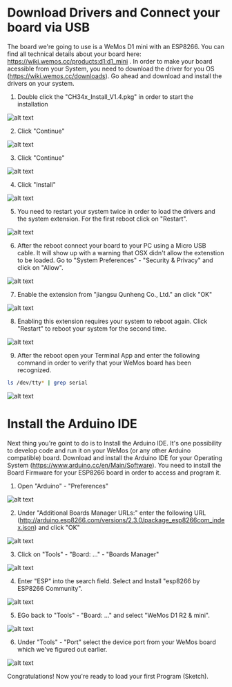# Download Drivers and Connect your board via USB
The board we're going to use is a WeMos D1 mini with an ESP8266. You can find all technical details about your board here: https://wiki.wemos.cc/products:d1:d1_mini . In order to make your board acessible from your System, you need to download the driver for you OS (https://wiki.wemos.cc/downloads). Go ahead and download and install the drivers on your system.

1. Double click the "CH34x_Install_V1.4.pkg" in order to start the installation

![alt text](https://github.com/cvolkmer/iot-hackathon/blob/master/images/1_1_install_driver_osx.png "Double Click on CH34x_Install_V1.4.pkg")

2. Click "Continue"

![alt text](https://github.com/cvolkmer/iot-hackathon/blob/master/images/1_2_install_driver_osx.png "Click Continue")

3. Click "Continue"

![alt text](https://github.com/cvolkmer/iot-hackathon/blob/master/images/1_3_install_driver_osx.png "Click Continue")

4. Click "Install"

![alt text](https://github.com/cvolkmer/iot-hackathon/blob/master/images/1_4_install_driver_osx.png "Click Install")

5. You need to restart your system twice in order to load the drivers and the system extension. For the first reboot click on "Restart".

![alt text](https://github.com/cvolkmer/iot-hackathon/blob/master/images/1_5_install_driver_osx.png "Click Restart")

6. After the reboot connect your board to your PC using a Micro USB cable. It will show up with a warning that OSX didn't allow the extenstion to be loaded. Go to "System Preferences" - "Security & Privacy" and click on "Allow".

![alt text](https://github.com/cvolkmer/iot-hackathon/blob/master/images/1_6_install_driver_osx.png "")

7. Enable the extension from "jiangsu Qunheng Co., Ltd." an click "OK"

![alt text](https://github.com/cvolkmer/iot-hackathon/blob/master/images/1_7_install_driver_osx.png "Allow the extension")

8. Enabling this extension requires your system to reboot again. Click "Restart" to reboot your system for the second time.

![alt text](https://github.com/cvolkmer/iot-hackathon/blob/master/images/1_8_install_driver_osx.png "")

9. After the reboot open your Terminal App and enter the following command in order to verify that your WeMos board has been recognized.
```bash
ls /dev/tty* | grep serial
```
![alt text](https://github.com/cvolkmer/iot-hackathon/blob/master/images/1_9_install_driver_osx.png "")


# Install the Arduino IDE
Next thing you're goint to do is to Install the Arduino IDE. It's one possibility to develop code and run it on your WeMos (or any other Arduino compatible) board. Download and install the Arduino IDE for your Operating System (https://www.arduino.cc/en/Main/Software). You need to install the Board Firmware for your ESP8266 board in order to access and program it. 

1. Open "Arduino" - "Preferences"

![alt text](https://github.com/cvolkmer/iot-hackathon/blob/master/images/1_10_arduino_ide_setup.png "")

2. Under "Additional Boards Manager URLs:" enter the following URL (http://arduino.esp8266.com/versions/2.3.0/package_esp8266com_index.json) and click "OK"

![alt text](https://github.com/cvolkmer/iot-hackathon/blob/master/images/1_11_arduino_ide_setup.png "")

3. Click on "Tools" - "Board: …" - "Boards Manager"

![alt text](https://github.com/cvolkmer/iot-hackathon/blob/master/images/1_12_arduino_ide_setup.png "")

4. Enter "ESP" into the search field. Select and Install "esp8266 by ESP8266 Community".

![alt text](https://github.com/cvolkmer/iot-hackathon/blob/master/images/1_13_arduino_ide_setup.png "")

5. EGo back to "Tools" - "Board: …" and select "WeMos D1 R2 & mini". 

![alt text](https://github.com/cvolkmer/iot-hackathon/blob/master/images/1_14_arduino_ide_setup.png "")

6. Under "Tools" - "Port" select the device port from your WeMos board which we've figured out earlier.

![alt text](https://github.com/cvolkmer/iot-hackathon/blob/master/images/1_15_arduino_ide_setup.png "")

Congratulations! Now you're ready to load your first Program (Sketch).